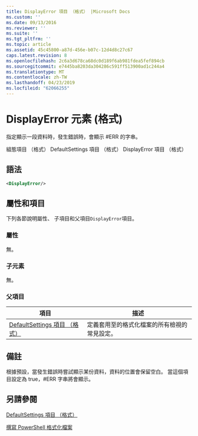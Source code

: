 ```yaml
---
title: DisplayError 項目 （格式） |Microsoft Docs
ms.custom: ''
ms.date: 09/13/2016
ms.reviewer: ''
ms.suite: ''
ms.tgt_pltfrm: ''
ms.topic: article
ms.assetid: 45c45800-a87d-456e-b07c-12d4d8c27c67
caps.latest.revision: 8
ms.openlocfilehash: 2c6a3d678ca68dc0d189f6ab981fdea5fef894cb
ms.sourcegitcommit: e7445ba8203da304286c591ff513900ad1c244a4
ms.translationtype: MT
ms.contentlocale: zh-TW
ms.lasthandoff: 04/23/2019
ms.locfileid: "62066255"
---
```

# <a name="displayerror-element-format"></a>DisplayError 元素 (格式)

指定顯示一段資料時，發生錯誤時，會顯示 #ERR 的字串。

組態項目 （格式） DefaultSettings 項目 （格式） DisplayError 項目 （格式）

## <a name="syntax"></a>語法

```xml
<DisplayError/>
```

## <a name="attributes-and-elements"></a>屬性和項目

下列各節說明屬性、 子項目和父項目`DisplayError`項目。

### <a name="attributes"></a>屬性

無。

### <a name="child-elements"></a>子元素

無。

### <a name="parent-elements"></a>父項目

|項目|描述|
|-------------|-----------------|
|[DefaultSettings 項目 （格式）](./defaultsettings-element-format.md)|定義套用至的格式化檔案的所有檢視的常見設定。|

## <a name="remarks"></a>備註

根據預設，當發生錯誤時嘗試顯示某份資料，資料的位置會保留空白。 當這個項目設定為 true，#ERR 字串將會顯示。

## <a name="see-also"></a>另請參閱

[DefaultSettings 項目 （格式）](./defaultsettings-element-format.md)

[撰寫 PowerShell 格式化檔案](./writing-a-powershell-formatting-file.md)
